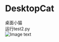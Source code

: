 # DesktopCat
桌面小猫  
运行test2.py  
![Image text](https://github.com/qwertyinsomnia/DesktopCat/Src/CatSpriteWapTail.gif)
